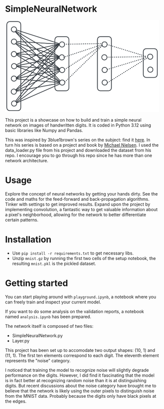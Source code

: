 # SimpleNeuralNetwork

<picture>
  <source srcset="./assets/network_diagram_light.png" media="(prefers-color-scheme: light)"/>
  <source srcset="./assets/network_diagram_dark.png"  media="(prefers-color-scheme: dark)"/>
  <img src="./assets/network_diagram_light.png"/> <!-- default -->
</picture>

This project is a showcase on how to build and train a simple neural network on images of handwritten digits. It is coded in Python 3.12 using basic libraries like Numpy and Pandas.

This was inspired by 3blue1brown's series on the subject: find it [here](https://youtu.be/aircAruvnKk?si=2ADANgQrMpzmQACh). In turn his series is based on a project and book by [Michael Nielsen](https://github.com/mnielsen/neural-networks-and-deep-learning/). I used the data_loader.py file from his project and downloaded the dataset from his repo. I encourage you to go through his repo since he has more than one network architecture.

# Usage

Explore the concept of neural networks by getting your hands dirty. See the code and maths for the feed-forward and back-propagation algorithms. Tinker with settings to get improved results. Expand upon the project by implementing convolution, a fantastic way to get valuable information about a pixel's neighborhood, allowing for the network to better differentiate certain patterns.

# Installation

- Use `pip install -r requirements.txt` to get necessary libs.
- Unzip `mnist.gz` by running the first two cells of the setup notebook, the resulting `mnist.pkl` is the pickled dataset.

# Getting started

You can start playing around with `playground.ipynb`, a notebook where you can freely train and inspect your current model.

If you want to do some analysis on the validation reports, a notebook named `analysis.ipynb` has been prepared.

The network itself is composed of two files:
- SimpleNeuralNetwork.py
- Layer.py

This project has been set up to accomodate two output shapes: (10, 1) and (11, 1). The first ten elements correspond to each digit. The eleventh element represents the "noise" category.

I noticed that training the model to recognize noise will slightly degrade performance on the digits. However, I did find it fascinating that the model is in fact better at recognizing random noise than it is at distinguishing digits. But recent discussions about the noise category have brought me to believe that the network is likely using the outer pixels to distinguish noise from the MNIST data. Probably because the digits only have black pixels at the edges.